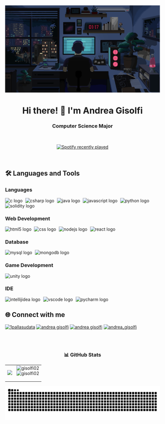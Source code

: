 <p align="center">
  <img src="assets/Banner.gif" width=800>
</p>
<h1 align="center">Hi there! 👋 I'm Andrea Gisolfi</h1>
<h3 align="center">Computer Science Major</h3>
<br><br>
<div align="center">
  <a href="https://open.spotify.com/user/31vdqsq3nt6isp2tlvwdmrsm6oju">
    <img src="https://spotify-recently-played-readme.vercel.app/api?user=31vdqsq3nt6isp2tlvwdmrsm6oju&count=3&unique=true" alt="Spotify recently played"  />
  </a>
</div>
<br><br>


## 🛠️ Languages and Tools
### Languages
<p align="left">
  <img src="https://skillicons.dev/icons?i=c" height="40" alt="c logo"  />
  <img width="1" />
  <img src="https://skillicons.dev/icons?i=cs" height="40" alt="csharp logo"  />
  <img width="1" />
  <img src="https://skillicons.dev/icons?i=java" height="40" alt="java logo"  />
  <img width="1" />
  <img src="https://skillicons.dev/icons?i=js" height="40" alt="javascript logo"  />
  <img width="1" />
  <img src="https://skillicons.dev/icons?i=py" height="40" alt="python logo"  />
  <img width="1" />
  <img src="https://skillicons.dev/icons?i=solidity" height="40" alt="solidity logo"  />
  <img width="1" />
  </p>
  
### Web Development
<p align="left">
  <img src="https://skillicons.dev/icons?i=html" height="40" alt="html5 logo"  />
  <img width="1" />
  <img src="https://skillicons.dev/icons?i=css" height="40" alt="css logo"  />
  <img width="1" />
  <img src="https://skillicons.dev/icons?i=nodejs" height="40" alt="nodejs logo"  />
  <img width="1" />
  <img src="https://skillicons.dev/icons?i=react" height="40" alt="react logo"  />
  <img width="1" />
</p>

### Database
<p align="left">
  <img src="https://skillicons.dev/icons?i=mysql" height="40" alt="mysql logo"  />
  <img width="1" />
  <img src="https://skillicons.dev/icons?i=mongodb" height="40" alt="mongodb logo"  />
  <img width="1" />
</p>

### Game Development
<p align="left">
  <img src="https://skillicons.dev/icons?i=unity" height="40" alt="unity logo"  />
  <img width="1" />
</p>

### IDE
<p align="left">
  <img src="https://skillicons.dev/icons?i=idea" height="40" alt="intellijidea logo"  />
  <img width="1" />
  <img src="https://skillicons.dev/icons?i=vscode" height="40" alt="vscode logo"  />
  <img width="1" />
  <img src="https://skillicons.dev/icons?i=pycharm" height="40" alt="pycharm logo"  />
  <img width="1" />
</p>

## 🌐 Connect with me
<p>
<a href="https://twitter.com/1pallasudata" target="blank"><img align="center" src="https://raw.githubusercontent.com/rahuldkjain/github-profile-readme-generator/master/src/images/icons/Social/twitter.svg" alt="1pallasudata" height="30" width="40" /></a>
<a href="https://linkedin.com/in/andrea-gisolfi-6998a1311" target="blank"><img align="center" src="https://raw.githubusercontent.com/rahuldkjain/github-profile-readme-generator/master/src/images/icons/Social/linked-in-alt.svg" alt="andrea gisolfi" height="30" width="40"/></a>
  <a href="https://www.facebook.com/andrea.gisolfi.7" target="blank"><img align="center" src="https://raw.githubusercontent.com/rahuldkjain/github-profile-readme-generator/master/src/images/icons/Social/facebook.svg" alt="andrea gisolfi" height="30" width="40" /></a>
<a href="https://instagram.com/andrea_gisolfi" target="blank"><img align="center" src="https://raw.githubusercontent.com/rahuldkjain/github-profile-readme-generator/master/src/images/icons/Social/instagram.svg" alt="andrea_gisolfi" height="30" width="40" /></a>
</p>

<br><br>
<h3 align="center" style="font-style:bold">📊 GitHub Stats</h3>

<table >
  <tr>
    <td>
      <img src="https://github-readme-stats.vercel.app/api/top-langs/?username=gisolfi02&theme=dark&hide_border=true&hide=shell,hlsl,shaderlab,glsl,qml,lua&langs_count=20" width=335px>
    </td>
    <td>
      <img src="https://github-readme-stats.vercel.app/api?username=gisolfi02&theme=dark&show_icons=true&hide_border=true&count_private=true" alt="gisolfi02"  width=495px/>
      <br>
      <img  src="https://github-readme-streak-stats.herokuapp.com/?user=gisolfi02&theme=dark&hide_border=true" alt="gisolfi02" /></p> 
    </td>
  </tr>
</table>

<img src="https://raw.githubusercontent.com/gisolfi02/gisolfi02/output/snake.svg" alt="Snake animation" />


